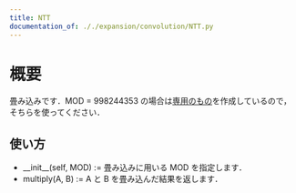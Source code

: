 ```yaml
---
title: NTT
documentation_of: ././expansion/convolution/NTT.py
---
```


# 概要
畳み込みです．MOD = 998244353 の場合は[専用のもの](https://github.com/Rin204/Library-Python/blob/main/src/convolution/NTT998.py)を作成しているので，そちらを使ってください．

## 使い方

- \_\_init\_\_(self, MOD) := 畳み込みに用いる MOD を指定します．
- multiply(A, B) := A と B を畳み込んだ結果を返します．
